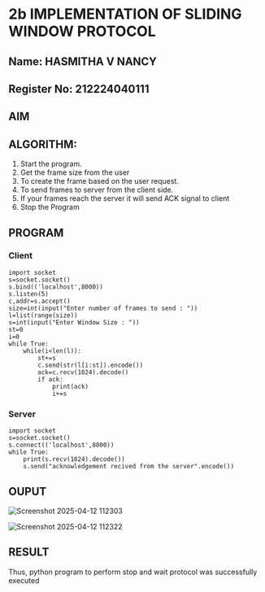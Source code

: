 # 2b IMPLEMENTATION OF SLIDING WINDOW PROTOCOL
## Name: HASMITHA V NANCY
## Register No: 212224040111
## AIM
## ALGORITHM:
1. Start the program.
2. Get the frame size from the user
3. To create the frame based on the user request.
4. To send frames to server from the client side.
5. If your frames reach the server it will send ACK signal to client
6. Stop the Program
## PROGRAM
### Client
~~~
import socket
s=socket.socket()
s.bind(('localhost',8000))
s.listen(5)
c,addr=s.accept()
size=int(input("Enter number of frames to send : "))
l=list(range(size))
s=int(input("Enter Window Size : "))
st=0
i=0
while True:
    while(i<len(l)):
        st+=s
        c.send(str(l[i:st]).encode())
        ack=c.recv(1024).decode()
        if ack:
            print(ack)
            i+=s

~~~
### Server
~~~
import socket
s=socket.socket()
s.connect(('localhost',8000))
while True:
    print(s.recv(1024).decode())
    s.send("acknowledgement recived from the server".encode())

~~~
## OUPUT
![Screenshot 2025-04-12 112303](https://github.com/user-attachments/assets/b99ec0d5-bf3a-4d66-92e4-ca089b3eadfe)

![Screenshot 2025-04-12 112322](https://github.com/user-attachments/assets/1dd73eb2-b013-44f9-8eef-975d691bb80b)

## RESULT
Thus, python program to perform stop and wait protocol was successfully executed
